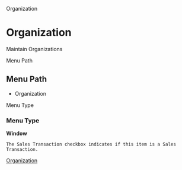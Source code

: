 
Organization
# Organization


Maintain Organizations

Menu Path
## Menu Path



- Organization

Menu Type
### Menu Type

**Window**

```
The Sales Transaction checkbox indicates if this item is a Sales Transaction.
```

[Organization](../../functional-guide/window/window-organization.md)